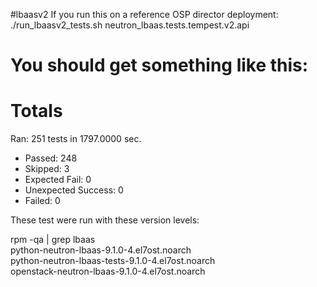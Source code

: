 #lbaasv2
If you run this on a reference OSP director deployment:   
./run_lbaasv2_tests.sh neutron_lbaas.tests.tempest.v2.api  

You should get something like this:   
======  
Totals  
======  
Ran: 251 tests in 1797.0000 sec.  
 - Passed: 248  
 - Skipped: 3  
 - Expected Fail: 0  
 - Unexpected Success: 0  
 - Failed: 0  

These test were run with these version levels:  

rpm -qa | grep lbaas  
python-neutron-lbaas-9.1.0-4.el7ost.noarch  
python-neutron-lbaas-tests-9.1.0-4.el7ost.noarch  
openstack-neutron-lbaas-9.1.0-4.el7ost.noarch  

